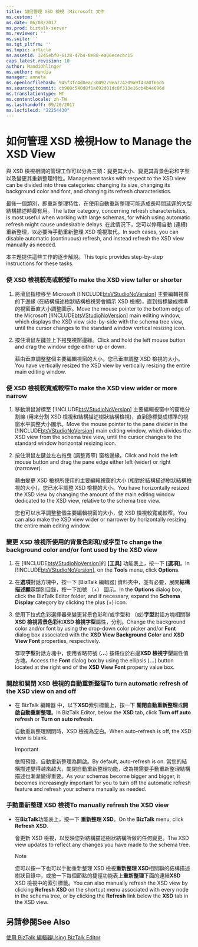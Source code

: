 ```yaml
---
title: 如何管理 XSD 檢視 |Microsoft 文件
ms.custom: ''
ms.date: 06/08/2017
ms.prod: biztalk-server
ms.reviewer: ''
ms.suite: ''
ms.tgt_pltfrm: ''
ms.topic: article
ms.assetid: 3245ebf0-6128-47b4-8e88-ea06ececbc15
caps.latest.revision: 10
author: MandiOhlinger
ms.author: mandia
manager: anneta
ms.openlocfilehash: 945f3fc4d8eac3b09279ea774209a9f43a0f6bd5
ms.sourcegitcommit: cb908c540d8f1a692d01dc8f313e16cb4b4e696d
ms.translationtype: MT
ms.contentlocale: zh-TW
ms.lasthandoff: 09/20/2017
ms.locfileid: "22254430"
---
```

# <a name="how-to-manage-the-xsd-view"></a><span data-ttu-id="11a48-102">如何管理 XSD 檢視</span><span class="sxs-lookup"><span data-stu-id="11a48-102">How to Manage the XSD View</span></span>
<span data-ttu-id="11a48-103">與 XSD 檢視相關的管理工作可以分為三類：變更其大小、變更其背景色彩和字型以及變更其重新整理特性。</span><span class="sxs-lookup"><span data-stu-id="11a48-103">Management tasks with respect to the XSD view can be divided into three categories: changing its size, changing its background color and font, and changing its refresh characteristics.</span></span>  
  
 <span data-ttu-id="11a48-104">最後一個類別，即重新整理特性，在使用自動重新整理可能造成長時間延遲的大型結構描述時最有用。</span><span class="sxs-lookup"><span data-stu-id="11a48-104">The latter category, concerning refresh characteristics, is most useful when working with large schemas, for which using automatic refresh might cause undesirable delays.</span></span> <span data-ttu-id="11a48-105">在此情況下，您可以停用自動 (連續) 重新整理，以必要時手動重新整理 XSD 檢視取代。</span><span class="sxs-lookup"><span data-stu-id="11a48-105">In such cases, you can disable automatic (continuous) refresh, and instead refresh the XSD view manually as needed.</span></span>  
  
 <span data-ttu-id="11a48-106">本主題提供這些工作的逐步解說。</span><span class="sxs-lookup"><span data-stu-id="11a48-106">This topic provides step-by-step instructions for these tasks.</span></span>  
  
### <a name="to-make-the-xsd-view-taller-or-shorter"></a><span data-ttu-id="11a48-107">使 XSD 檢視較高或較矮</span><span class="sxs-lookup"><span data-stu-id="11a48-107">To make the XSD view taller or shorter</span></span>  
  
1.  <span data-ttu-id="11a48-108">將滑鼠指標移至 Microsoft [!INCLUDE[btsVStudioNoVersion](../includes/btsvstudionoversion-md.md)] 主要編輯視窗的下邊緣 (在結構描述樹狀結構檢視旁會顯示 XSD 檢視)，直到指標變成標準的視窗垂直大小調整圖示。</span><span class="sxs-lookup"><span data-stu-id="11a48-108">Move the mouse pointer to the bottom edge of the Microsoft [!INCLUDE[btsVStudioNoVersion](../includes/btsvstudionoversion-md.md)] main editing window, which displays the XSD view side-by-side with the schema tree view, until the cursor changes to the standard window vertical resizing icon.</span></span>  
  
2.  <span data-ttu-id="11a48-109">按住滑鼠左鍵並上下拖曳視窗邊緣。</span><span class="sxs-lookup"><span data-stu-id="11a48-109">Click and hold the left mouse button and drag the window edge either up or down.</span></span>  
  
     <span data-ttu-id="11a48-110">藉由垂直調整整個主要編輯視窗的大小，您已垂直調整 XSD 檢視的大小。</span><span class="sxs-lookup"><span data-stu-id="11a48-110">You have vertically resized the XSD view by vertically resizing the entire main editing window.</span></span>  
  
### <a name="to-make-the-xsd-view-wider-or-more-narrow"></a><span data-ttu-id="11a48-111">使 XSD 檢視較寬或較窄</span><span class="sxs-lookup"><span data-stu-id="11a48-111">To make the XSD view wider or more narrow</span></span>  
  
1.  <span data-ttu-id="11a48-112">移動滑鼠游標至 [!INCLUDE[btsVStudioNoVersion](../includes/btsvstudionoversion-md.md)] 主要編輯視窗中的窗格分割線 (用來分割 XSD 檢視和結構描述樹狀結構檢視)，直到游標變成標準的視窗水平調整大小圖示。</span><span class="sxs-lookup"><span data-stu-id="11a48-112">Move the mouse pointer to the pane divider in the [!INCLUDE[btsVStudioNoVersion](../includes/btsvstudionoversion-md.md)] main editing window, which divides the XSD view from the schema tree view, until the cursor changes to the standard window horizontal resizing icon.</span></span>  
  
2.  <span data-ttu-id="11a48-113">按住滑鼠左鍵並左右拖曳 (調整寬窄) 窗格邊緣。</span><span class="sxs-lookup"><span data-stu-id="11a48-113">Click and hold the left mouse button and drag the pane edge either left (wider) or right (narrower).</span></span>  
  
     <span data-ttu-id="11a48-114">藉由變更 XSD 檢視所使用的主要編輯視窗的大小 (相對於結構描述樹狀結構檢視的大小)，您已水平調整 XSD 檢視的大小。</span><span class="sxs-lookup"><span data-stu-id="11a48-114">You have horizontally resized the XSD view by changing the amount of the main editing window dedicated to the XSD view, relative to the schema tree view.</span></span>  
  
     <span data-ttu-id="11a48-115">您也可以水平調整整個主要編輯視窗的大小，使 XSD 檢視較寬或較窄。</span><span class="sxs-lookup"><span data-stu-id="11a48-115">You can also make the XSD view wider or narrower by horizontally resizing the entire main editing window.</span></span>  
  
### <a name="to-change-the-background-color-andor-font-used-by-the-xsd-view"></a><span data-ttu-id="11a48-116">變更 XSD 檢視所使用的背景色彩和/或字型</span><span class="sxs-lookup"><span data-stu-id="11a48-116">To change the background color and/or font used by the XSD view</span></span>  
  
1.  <span data-ttu-id="11a48-117">在 [!INCLUDE[btsVStudioNoVersion](../includes/btsvstudionoversion-md.md)]的 **[工具]** 功能表上，按一下 **[選項]**。</span><span class="sxs-lookup"><span data-stu-id="11a48-117">In [!INCLUDE[btsVStudioNoVersion](../includes/btsvstudionoversion-md.md)], on the **Tools** menu, click **Options**.</span></span>  
  
2.  <span data-ttu-id="11a48-118">在**選項**對話方塊中，按一下 [BizTalk 編輯器] 資料夾中，並有必要，展開**結構描述顯示**類別目錄，按一下加號 （+） 圖示。</span><span class="sxs-lookup"><span data-stu-id="11a48-118">In the **Options** dialog box, click the BizTalk Editor folder, and if necessary, expand the **Schema Display** category by clicking the plus (+) icon.</span></span>  
  
3.  <span data-ttu-id="11a48-119">使用下拉式色彩選擇器來變更背景色彩和/或字型和 （或)**字型**對話方塊相關聯**XSD 檢視背景色彩**和**XSD 檢視字型**屬性，分別。</span><span class="sxs-lookup"><span data-stu-id="11a48-119">Change the background color and/or font by using the drop-down color picker and/or **Font** dialog box associated with the **XSD View Background Color** and **XSD View Font** properties, respectively.</span></span>  
  
     <span data-ttu-id="11a48-120">存取**字型**對話方塊中，使用省略符號 (**...**) 按鈕位於右邊**XSD 檢視字型**屬性值方塊。</span><span class="sxs-lookup"><span data-stu-id="11a48-120">Access the **Font** dialog box by using the ellipsis (**…**) button located at the right end of the **XSD View Font** property value box.</span></span>  
  
### <a name="to-turn-automatic-refresh-of-the-xsd-view-on-and-off"></a><span data-ttu-id="11a48-121">開啟和關閉 XSD 檢視的自動重新整理</span><span class="sxs-lookup"><span data-stu-id="11a48-121">To turn automatic refresh of the XSD view on and off</span></span>  
  
-   <span data-ttu-id="11a48-122">在 BizTalk 編輯器 中，以下**XSD**索引標籤上，按一下 **關閉自動重新整理**或**開啟自動重新整理**。</span><span class="sxs-lookup"><span data-stu-id="11a48-122">In BizTalk Editor, below the **XSD** tab, click **Turn off auto refresh** or **Turn on auto refresh**.</span></span>  
  
     <span data-ttu-id="11a48-123">自動重新整理關閉時，XSD 檢視為空白。</span><span class="sxs-lookup"><span data-stu-id="11a48-123">When auto-refresh is off, the XSD view is blank.</span></span>  
  
    > [!IMPORTANT]
    >  <span data-ttu-id="11a48-124">依照預設，自動重新整理為開啟。</span><span class="sxs-lookup"><span data-stu-id="11a48-124">By default, auto-refresh is on.</span></span> <span data-ttu-id="11a48-125">當您的結構描述變得越來越大，關閉自動重新整理功能，改為視需要手動重新整理結構描述也漸漸變得重要。</span><span class="sxs-lookup"><span data-stu-id="11a48-125">As your schemas become bigger and bigger, it becomes increasingly important for you to turn off the automatic refresh feature and refresh your schema manually as needed.</span></span>  
  
### <a name="to-manually-refresh-the-xsd-view"></a><span data-ttu-id="11a48-126">手動重新整理 XSD 檢視</span><span class="sxs-lookup"><span data-stu-id="11a48-126">To manually refresh the XSD view</span></span>  
  
-   <span data-ttu-id="11a48-127">在**BizTalk**功能表上，按一下 **重新整理 XSD**。</span><span class="sxs-lookup"><span data-stu-id="11a48-127">On the **BizTalk** menu, click **Refresh XSD**.</span></span>  
  
     <span data-ttu-id="11a48-128">會更新 XSD 檢視，以反映您對結構描述樹狀結構所做的任何變更。</span><span class="sxs-lookup"><span data-stu-id="11a48-128">The XSD view updates to reflect any changes you have made to the schema tree.</span></span>  
  
    > [!NOTE]
    >  <span data-ttu-id="11a48-129">您可以按一下也可以手動重新整理 XSD 檢視**重新整理 XSD**相關聯的結構描述樹狀目錄中，或按一下每個節點的捷徑功能表上**重新整理**下面的連結**XSD** XSD 檢視中的索引標籤。</span><span class="sxs-lookup"><span data-stu-id="11a48-129">You can also manually refresh the XSD view by clicking **Refresh XSD** on the shortcut menu associated with every node in the schema tree, or by clicking the **Refresh** link below the **XSD** tab in the XSD view.</span></span>  
  
## <a name="see-also"></a><span data-ttu-id="11a48-130">另請參閱</span><span class="sxs-lookup"><span data-stu-id="11a48-130">See Also</span></span>  
 [<span data-ttu-id="11a48-131">使用 BizTalk 編輯器</span><span class="sxs-lookup"><span data-stu-id="11a48-131">Using BizTalk Editor</span></span>](../core/using-biztalk-editor.md)